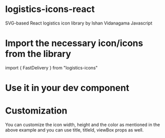 # logistics-icons-react
SVG-based React logistics icon library by Ishan Vidanagama
Javascript

# Import the necessary icon/icons from the library
import { FastDelivery } from "logistics-icons"

# Use it in your dev component
<FastDelivery width='200px' height='200px' fill="#ffffff"/>

# Customization
You can customize the icon width, height and the color as mentioned in the above example and you can use title, titleId, viewBox props as well.
